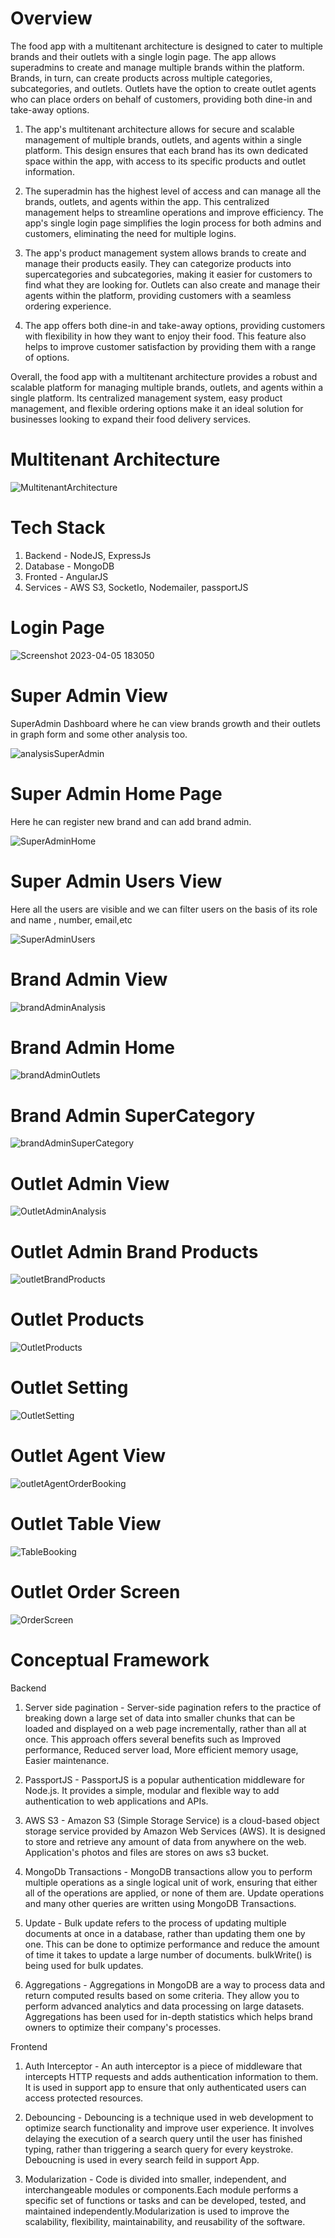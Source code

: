 # Overview

The food app with a multitenant architecture is designed to cater to multiple brands and their outlets with a single login page. The app allows superadmins to create and manage multiple brands within the platform. Brands, in turn, can create products across multiple categories, subcategories, and outlets. Outlets have the option to create outlet agents who can place orders on behalf of customers, providing both dine-in and take-away options.

1. The app's multitenant architecture allows for secure and scalable management of multiple brands, outlets, and agents within a single platform. This design ensures that each brand has its own dedicated space within the app, with access to its specific products and outlet information.

2. The superadmin has the highest level of access and can manage all the brands, outlets, and agents within the app. This centralized management helps to streamline operations and improve efficiency. The app's single login page simplifies the login process for both admins and customers, eliminating the need for multiple logins.

3. The app's product management system allows brands to create and manage their products easily. They can categorize products into supercategories and subcategories, making it easier for customers to find what they are looking for. Outlets can also create and manage their agents within the platform, providing customers with a seamless ordering experience.

4. The app offers both dine-in and take-away options, providing customers with flexibility in how they want to enjoy their food. This feature also helps to improve customer satisfaction by providing them with a range of options.

Overall, the food app with a multitenant architecture provides a robust and scalable platform for managing multiple brands, outlets, and agents within a single platform. Its centralized management system, easy product management, and flexible ordering options make it an ideal solution for businesses looking to expand their food delivery services.

# Multitenant Architecture
![MultitenantArchitecture](https://user-images.githubusercontent.com/67423768/234512236-0f4de536-48a2-4cd4-bc8b-123275970700.png)

# Tech Stack
1. Backend - NodeJS, ExpressJs
2. Database - MongoDB
3. Fronted - AngularJS
4. Services - AWS S3, SocketIo, Nodemailer, passportJS

# Login Page
![Screenshot 2023-04-05 183050](https://user-images.githubusercontent.com/67423768/234512862-6d7463ef-523e-4c92-9cb0-52f2c754da8f.png)

# Super Admin View

SuperAdmin Dashboard where he can view brands growth and their outlets in graph form and some other analysis too. 

![analysisSuperAdmin](https://user-images.githubusercontent.com/67423768/234513835-cff5237e-c013-4b4a-ad19-cdd89e7c06db.png)

# Super Admin Home Page

Here he can register new brand and can add brand admin.

![SuperAdminHome](https://user-images.githubusercontent.com/67423768/234514248-183c1dba-6daf-4f10-8287-6415cf37a583.png)

# Super Admin Users View

Here all the users are visible and we can filter users on the basis of its role and name , number, email,etc

![SuperAdminUsers](https://user-images.githubusercontent.com/67423768/234514293-1a8741ca-9053-459a-9d6c-1bc3d4345581.png)

# Brand Admin View

![brandAdminAnalysis](https://user-images.githubusercontent.com/67423768/234515284-db3e8f92-5f7c-4e2b-b20c-e6f9af4c92bc.png)

# Brand Admin Home

![brandAdminOutlets](https://user-images.githubusercontent.com/67423768/234515395-f7465ba7-d408-45a4-8b94-6ac400677be6.png)

# Brand Admin SuperCategory

![brandAdminSuperCategory](https://user-images.githubusercontent.com/67423768/234515494-82b695a1-4bbc-42bd-b098-8ec57325cbfe.png)

# Outlet Admin View

![OutletAdminAnalysis](https://user-images.githubusercontent.com/67423768/234515611-cb102e25-111b-4e6c-99e2-a082637d517e.png)

# Outlet Admin Brand Products

![outletBrandProducts](https://user-images.githubusercontent.com/67423768/234515800-350bafa6-3a47-49c7-a34f-c75650a95a50.png)

# Outlet Products

![OutletProducts](https://user-images.githubusercontent.com/67423768/234541249-1b2b61ac-683d-49d9-ba0e-b10505271572.png)


# Outlet Setting

![OutletSetting](https://user-images.githubusercontent.com/67423768/234516003-0c8dd302-f4d4-4b60-af59-b1ee6e5ce7e3.png)

# Outlet Agent View

![outletAgentOrderBooking](https://user-images.githubusercontent.com/67423768/234542105-241e863c-dfcf-4d8d-bbdc-da89aa61360a.png)

# Outlet Table View

![TableBooking](https://user-images.githubusercontent.com/67423768/234542185-45accba7-a350-4505-84de-1447bf21af04.png)

# Outlet Order Screen

![OrderScreen](https://user-images.githubusercontent.com/67423768/234542292-606be785-9690-4128-bc9c-26e920840771.png)


# Conceptual Framework

Backend

1. Server side pagination - Server-side pagination refers to the practice of breaking down a large set of data into smaller chunks that can be loaded and displayed on a web page incrementally, rather than all at once. This approach offers several benefits such as Improved performance, Reduced server load, More efficient memory usage, Easier maintenance.

2. PassportJS - PassportJS is a popular authentication middleware for Node.js. It provides a simple, modular and flexible way to add authentication to web applications and APIs.

3. AWS S3 - Amazon S3 (Simple Storage Service) is a cloud-based object storage service provided by Amazon Web Services (AWS). It is designed to store and retrieve any amount of data from anywhere on the web. Application's photos and files are stores on aws s3 bucket.

4. MongoDb Transactions - MongoDB transactions allow you to perform multiple operations as a single logical unit of work, ensuring that either all of the operations are applied, or none of them are. Update operations and many other queries are written using MongoDB Transactions.

5. Update - Bulk update refers to the process of updating multiple documents at once in a database, rather than updating them one by one. This can be done to optimize performance and reduce the amount of time it takes to update a large number of documents. bulkWrite() is being used for bulk updates.

6. Aggregations - Aggregations in MongoDB are a way to process data and return computed results based on some criteria. They allow you to perform advanced analytics and data processing on large datasets. Aggregations has been used for in-depth statistics which helps brand owners to optimize their company's processes.

Frontend

1. Auth Interceptor - An auth interceptor is a piece of middleware that intercepts HTTP requests and adds authentication information to them. It is used in support app to ensure that only authenticated users can access protected resources.

2. Debouncing - Debouncing is a technique used in web development to optimize search functionality and improve user experience. It involves delaying the execution of a search query until the user has finished typing, rather than triggering a search query for every keystroke. Deboucning is used in every search feild in support App.

3. Modularization - Code is divided into smaller, independent, and interchangeable modules or components.Each module performs a specific set of functions or tasks and can be developed, tested, and maintained independently.Modularization is used to improve the scalability, flexibility, maintainability, and reusability of the software.
